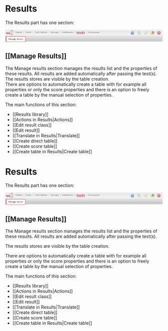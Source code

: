 <!--
created_at: '2011-03-14 09:11:31'
updated_at: '2013-03-13 14:22:51'
authors:
    - 'Jérôme Bogaerts'
contributors:
    - 'Franck Gismondi'
tags:
    - 'User Guide'
-->

Results
=======

The Results part has one section:

![](../resources/results-tab1.png)

[[Manage Results]]
------------------

The Manage results section manages the results list and the properties of these results. All results are added automatically after passing the test(s).\
The results stores are visible by the table creation.\
There are options to automatically create a table with for example all properties or only the score properties and there is an option to freely create a table by the manual selection of properties.

The main functions of this section:

-   [[Results library]]
-   [[Actions in Results|Actions]]
-   [[Edit result class]]
-   [[Edit result]]
-   [[Translate in Results|Translate]]
-   [[Create direct table]]
-   [[Create score table]]
-   [[Create table in Results|Create table]]

Results
=======

The Results part has one section:

![](../resources/results-tab1.png)

[[Manage Results]]
------------------

The Manage results section manages the results list and the properties of these results. All results are added automatically after passing the test(s).<br/>

The results stores are visible by the table creation.<br/>

There are options to automatically create a table with for example all properties or only the score properties and there is an option to freely create a table by the manual selection of properties.

The main functions of this section:

-   [[Results library]]
-   [[Actions in Results|Actions]]
-   [[Edit result class]]
-   [[Edit result]]
-   [[Translate in Results|Translate]]
-   [[Create direct table]]
-   [[Create score table]]
-   [[Create table in Results|Create table]]


